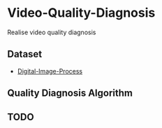 # Video-Quality-Diagnosis
Realise video quality diagnosis

## Dataset

* [Digital-Image-Process](http://www.imageprocessingplace.com/root_files_V3/image_databases.htm)

## Quality Diagnosis Algorithm

## TODO